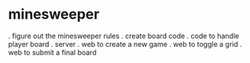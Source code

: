 # minesweeper

. figure out the minesweeper rules
. create board code
. code to handle player board
. server
. web to create a new game
. web to toggle a grid
. web to submit a final board

